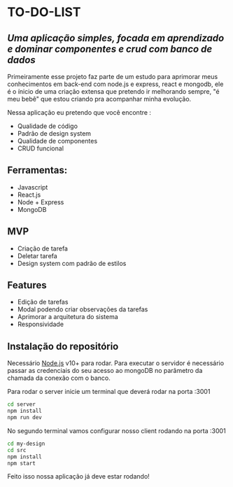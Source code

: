 # TO-DO-LIST
## _Uma aplicação simples, focada em aprendizado e dominar componentes e crud com banco de dados_

Primeiramente esse projeto faz parte de um estudo para aprimorar meus conhecimentos em back-end com node.js e express, react e mongodb, ele é o ínicio de uma criação extensa que pretendo ir melhorando sempre, "é meu bebê" que estou criando pra acompanhar minha evolução.

Nessa aplicação eu pretendo que você encontre :

- Qualidade de código
- Padrão de design system
- Qualidade de componentes
- CRUD funcional

## Ferramentas:
- Javascript
- React.js
- Node + Express
- MongoDB

## MVP

- Criação de tarefa 
- Deletar tarefa
- Design system com padrão de estilos

## Features 
- Edição de tarefas
- Modal podendo criar observações da tarefas
- Aprimorar a arquitetura do sistema
- Responsividade

## Instalação do repositório

Necessário  [Node.js](https://nodejs.org/) v10+ para rodar.
Para executar o servidor é necessário passar as credenciais do seu acesso ao mongoDB no parâmetro da chamada da conexão com o banco.

Para rodar o server inicie um terminal que deverá rodar na porta :3001
``` sh
cd server
npm install
npm run dev
```


No segundo terminal vamos configurar nosso client rodando na porta :3001

```sh
cd my-design
cd src
npm install
npm start 
```
Feito isso nossa aplicação já deve estar rodando! 
